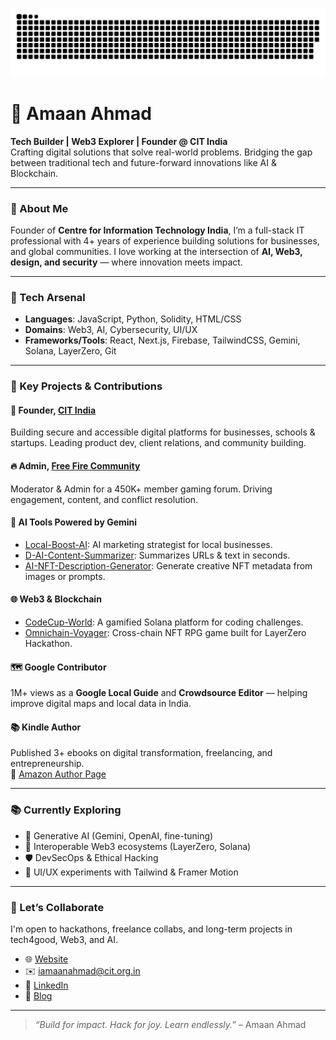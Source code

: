 ![Contribution Snake](https://raw.githubusercontent.com/0xme/0xme/output/github-contribution-grid-snake-dark.svg)

# 🚀 Amaan Ahmad

**Tech Builder | Web3 Explorer | Founder @ CIT India**  
Crafting digital solutions that solve real-world problems. Bridging the gap between traditional tech and future-forward innovations like AI & Blockchain.

---

### 🧠 About Me

Founder of **Centre for Information Technology India**, I’m a full-stack IT professional with 4+ years of experience building solutions for businesses, and global communities. I love working at the intersection of **AI, Web3, design, and security** — where innovation meets impact.

---

### 🔧 Tech Arsenal

- **Languages**: JavaScript, Python, Solidity, HTML/CSS
- **Domains**: Web3, AI, Cybersecurity, UI/UX
- **Frameworks/Tools**: React, Next.js, Firebase, TailwindCSS, Gemini, Solana, LayerZero, Git

---

### 🌟 Key Projects & Contributions

#### 🚀 Founder, [CIT India](https://www.cit.org.in/)
Building secure and accessible digital platforms for businesses, schools & startups. Leading product dev, client relations, and community building.

#### 🔥 Admin, [Free Fire Community](https://www.freefirecommunity.com/)
Moderator & Admin for a 450K+ member gaming forum. Driving engagement, content, and conflict resolution.

#### 🤖 AI Tools Powered by Gemini
- [Local-Boost-AI](https://github.com/iamaanahmad/Local-Boost-AI): AI marketing strategist for local businesses.
- [D-AI-Content-Summarizer](https://github.com/iamaanahmad/D-AI-Content-Summarizer): Summarizes URLs & text in seconds.
- [AI-NFT-Description-Generator](https://github.com/iamaanahmad/AI-NFT-Description-Generator): Generate creative NFT metadata from images or prompts.

#### 🌐 Web3 & Blockchain
- [CodeCup-World](https://github.com/iamaanahmad/CodeCup-World): A gamified Solana platform for coding challenges.
- [Omnichain-Voyager](https://github.com/iamaanahmad/Omnichain-Voyager): Cross-chain NFT RPG game built for LayerZero Hackathon.

#### 🗺️ Google Contributor
1M+ views as a **Google Local Guide** and **Crowdsource Editor** — helping improve digital maps and local data in India.

#### 📚 Kindle Author
Published 3+ ebooks on digital transformation, freelancing, and entrepreneurship.  
📖 [Amazon Author Page](https://www.amazon.com/author/amaan)

---

### 📚 Currently Exploring

- 🧠 Generative AI (Gemini, OpenAI, fine-tuning)
- 🔗 Interoperable Web3 ecosystems (LayerZero, Solana)
- 🛡️ DevSecOps & Ethical Hacking
- 🎨 UI/UX experiments with Tailwind & Framer Motion

---

### 🤝 Let’s Collaborate

I'm open to hackathons, freelance collabs, and long-term projects in tech4good, Web3, and AI.

- 🌐 [Website](https://www.cit.org.in)
- ✉️ iamaanahmad@cit.org.in
- 💼 [LinkedIn](https://www.linkedin.com/in/iamaanshaikh)
- 📝 [Blog](https://www.knowledgesense.in)

---

> *“Build for impact. Hack for joy. Learn endlessly.”* – Amaan Ahmad

